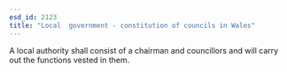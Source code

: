 ```yaml
---
esd_id: 2123
title: "Local  government - constitution of councils in Wales"
---
```


A local authority shall consist of a chairman and councillors and will carry out the functions vested in them.

